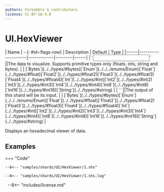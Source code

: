 ```yaml
---
authors: Formabble & contributors
license: CC-BY-SA-4.0
---
```



# UI.HexViewer

<div class="sh-parameters" markdown="1">
| Name | - {: #sh-flags-row} | Description | Default | Type |
|------|---------------------|-------------|---------|------|
| `<input>` ||The data to visualize. Supports primitive types only (floats, ints, string and bytes). | | [`Bytes`](../../types/#bytes)[`Enum`](../../../enums/Enum)[`Float`](../../types/#float)[`Float2`](../../types/#float2)[`Float3`](../../types/#float3)[`Float4`](../../types/#float4)[`Int`](../../types/#int)[`Int2`](../../types/#int2)[`Int3`](../../types/#int3)[`Int4`](../../types/#int4)[`Int8`](../../types/#int8)[`Int16`](../../types/#int16)[`String`](../../types/#string) |
| `<output>` ||The output of this shard will be its input. | | [`Bytes`](../../types/#bytes)[`Enum`](../../../enums/Enum)[`Float`](../../types/#float)[`Float2`](../../types/#float2)[`Float3`](../../types/#float3)[`Float4`](../../types/#float4)[`Int`](../../types/#int)[`Int2`](../../types/#int2)[`Int3`](../../types/#int3)[`Int4`](../../types/#int4)[`Int8`](../../types/#int8)[`Int16`](../../types/#int16)[`String`](../../types/#string) |

</div>

Displays an hexadecimal viewer of data.

## Examples

=== "Code"

  ```x86asm linenums="1"
  --8<-- "samples/shards/UI/HexViewer/1.shs"
  ```

  ```
  --8<-- "samples/shards/UI/HexViewer/1.shs.log"
  ```
&nbsp;
--8<-- "includes/license.md"

